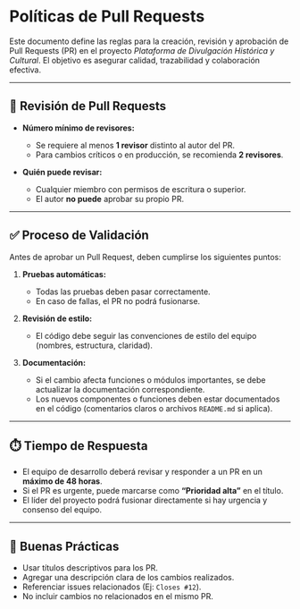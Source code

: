 # Políticas de Pull Requests

Este documento define las reglas para la creación, revisión y aprobación de Pull Requests (PR) en el proyecto *Plataforma de Divulgación Histórica y Cultural*. El objetivo es asegurar calidad, trazabilidad y colaboración efectiva.

---

## 👥 Revisión de Pull Requests

- **Número mínimo de revisores:**  
  - Se requiere al menos **1 revisor** distinto al autor del PR.
  - Para cambios críticos o en producción, se recomienda **2 revisores**.

- **Quién puede revisar:**  
  - Cualquier miembro con permisos de escritura o superior.
  - El autor **no puede** aprobar su propio PR.

---

## ✅ Proceso de Validación

Antes de aprobar un Pull Request, deben cumplirse los siguientes puntos:

1. **Pruebas automáticas:**  
   - Todas las pruebas deben pasar correctamente.
   - En caso de fallas, el PR no podrá fusionarse.

2. **Revisión de estilo:**  
   - El código debe seguir las convenciones de estilo del equipo (nombres, estructura, claridad).

3. **Documentación:**  
   - Si el cambio afecta funciones o módulos importantes, se debe actualizar la documentación correspondiente.
   - Los nuevos componentes o funciones deben estar documentados en el código (comentarios claros o archivos `README.md` si aplica).

---

## ⏱️ Tiempo de Respuesta

- El equipo de desarrollo deberá revisar y responder a un PR en un **máximo de 48 horas**.
- Si el PR es urgente, puede marcarse como **“Prioridad alta”** en el título.
- El líder del proyecto podrá fusionar directamente si hay urgencia y consenso del equipo.

---

## 📝 Buenas Prácticas

- Usar títulos descriptivos para los PR.
- Agregar una descripción clara de los cambios realizados.
- Referenciar issues relacionados (Ej: `Closes #12`).
- No incluir cambios no relacionados en el mismo PR.

